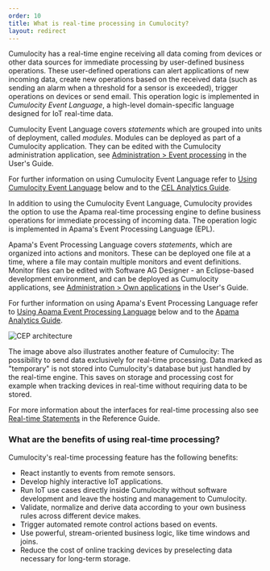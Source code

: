 ```yaml
---
order: 10
title: What is real-time processing in Cumulocity?
layout: redirect
---
```


Cumulocity has a real-time engine receiving all data coming from devices or other data sources for immediate processing by user-defined business operations. These user-defined operations can alert applications of new incoming data, create new operations based on the received data (such as sending an alarm when a threshold for a sensor is exceeded), trigger operations on devices or send email. This operation logic is implemented in *Cumulocity Event Language*, a high-level domain-specific language designed for IoT real-time data.

Cumulocity Event Language covers *statements* which are grouped into units of deployment, called *modules*. Modules can be deployed as part of a Cumulocity application. They can be edited with the Cumulocity administration application, see [Administration > Event processing](/guides/administration#event-processing) in the User's Guide. 

For further information on using Cumulocity Event Language refer to [Using Cumulocity Event Language](/guides/concepts/realtime#using-cel) below and to the [CEL Analytics Guide](/guides/event-language/introduction).

In addition to using the Cumulocity Event Language, Cumulocity provides the option to use the Apama real-time processing engine to define business operations for immediate processing of incoming data. The operation logic is implemented in Apama's Event Processing Language (EPL). 

Apama's Event Processing Language covers _statements_, which are organized into actions and monitors. These can be deployed one file at a time, where a file may contain multiple monitors and event definitions. Monitor files can be edited with Software AG Designer - an Eclipse-based development environment, and can be deployed as Cumulocity applications, see [Administration > Own applications](/guides/administration#managing-applications) in the User's Guide. 

For further information on using Apama's Event Processing Language refer to [Using Apama Event Processing Language](/guides/concepts/realtime#using-epl) below and to the [Apama Analytics Guide](/guides/apama/introduction).

![CEP architecture](/guides/images/concepts-guide/realtime.png)

The image above also illustrates another feature of Cumulocity: The possibility to send data exclusively for real-time processing. Data marked as "temporary" is not stored into Cumulocity's database but just handled by the real-time engine. This saves on storage and processing cost for example when tracking devices in real-time without requiring data to be stored.

For more information about the interfaces for real-time processing also see [Real-time Statements](/guides/reference/real-time-statements) in the Reference Guide.

### What are the benefits of using real-time processing?

Cumulocity's real-time processing feature has the following benefits:

-   React instantly to events from remote sensors.
-   Develop highly interactive IoT applications.
-   Run IoT use cases directly inside Cumulocity without software development and leave the hosting and management to Cumulocity.
-   Validate, normalize and derive data according to your own business rules across different device makes.
-   Trigger automated remote control actions based on events.
-   Use powerful, stream-oriented business logic, like time windows and joins.
-   Reduce the cost of online tracking devices by preselecting data necessary for long-term storage.
